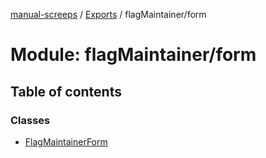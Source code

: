[manual-screeps](../README.md) / [Exports](../modules.md) / flagMaintainer/form

# Module: flagMaintainer/form

## Table of contents

### Classes

- [FlagMaintainerForm](../classes/flagmaintainer_form.flagmaintainerform.md)
